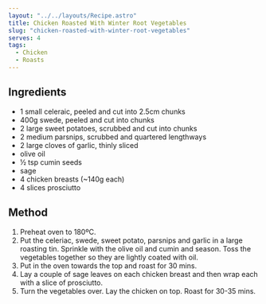 ```yaml
---
layout: "../../layouts/Recipe.astro"
title: Chicken Roasted With Winter Root Vegetables
slug: "chicken-roasted-with-winter-root-vegetables"
serves: 4
tags:
  - Chicken
  - Roasts
---
```


## Ingredients

- 1 small celeraic, peeled and cut into 2.5cm chunks
- 400g swede, peeled and cut into chunks
- 2 large sweet potatoes, scrubbed and cut into chunks
- 2 medium parsnips, scrubbed and quartered lengthways
- 2 large cloves of garlic, thinly sliced
- olive oil
- ½ tsp cumin seeds
- sage
- 4 chicken breasts (~140g each)
- 4 slices prosciutto

## Method

1. Preheat oven to 180ºC.
1. Put the celeriac, swede, sweet potato, parsnips and garlic in a large roasting tin. Sprinkle with the olive oil and cumin and season. Toss the vegetables together so they are lightly coated with oil. 
1. Put in the oven towards the top and roast for 30 mins.
1. Lay a couple of sage leaves on each chicken breast and then wrap each with a slice of prosciutto. 
1. Turn the vegetables over. Lay the chicken on top. Roast for 30-35 mins. 